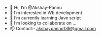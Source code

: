 - 👋 Hi, I’m @Akshay-Pannu
- 👀 I’m interested in Wb development
- 🌱 I’m currently learning Jave script
- 💞️ I’m looking to collaborate on ...
- 📫 Contact:- akshaypannu139@gmail.com

<!---
Akshay-Pannu/Akshay-Pannu is a ✨ special ✨ repository because its `README.md` (this file) appears on your GitHub profile.
You can click the Preview link to take a look at your changes.
--->
